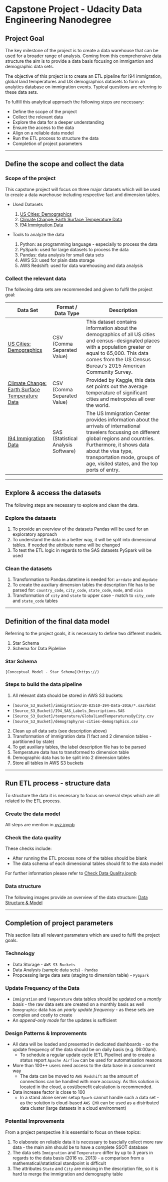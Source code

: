 # Capstone Project - Udacity Data Engineering Nanodegree

## Project Goal

The key milestone of the project is to create a data warehouse that can be used for a broader range of analysis. Coming from this comprehensive data structure the aim is to provide a data basis focusing on immigartion and demographic data sets.

The objective of this project is to create an ETL pipeline for I94 immigration, global land temperatures and US demographics datasets to form an analytics database on immigration events. Typical questions are referring to these data sets.

To fulfill this analytical approach the following steps are necessary:

* Define the scope of the project
* Collect the relevant data
* Explore the data for a deeper understanding
* Ensure the access to the data
* Align on a reliable data model
* Run the ETL process to structure the data
* Completion of project parameters

___

## Define the scope and collect the data

### Scope of the project

This capstone project will focus on three major datasets which will be used to create a data warehouse including respective fact and dimension tables.

* Used Datasets

    1. [US Cities: Demographics](https://public.opendatasoft.com/explore/dataset/us-cities-demographics/export/)
    2. [Climate Change: Earth Surface Temperature Data](https://www.kaggle.com/datasets/berkeleyearth/climate-change-earth-surface-temperature-data)
    3. [I94 Immigration Data](https://travel.trade.gov/research/reports/i94/historical/2016.html)

* Tools to analyze the data

    1. Python: as programming language - especially to process the data
    2. PySpark: used for large datasets to process the data
    3. Pandas: data analysis for small data sets
    4. AWS S3: used for plain data storage
    5. AWS Redshift: used for data warehousing and data analysis

### Collect the relevant data

The follwoing data sets are recommended and given to fulfil the project goal:

| Data Set | Format / Data Type | Description |
| ---      | ---                | ---         |
| [US Cities: Demographics](https://public.opendatasoft.com/explore/dataset/us-cities-demographics/export/) | CSV (Comma Separated Value) | This dataset contains information about the demographics of all US cities and census-designated places with a population greater or equal to 65,000. This data comes from the US Census Bureau's 2015 American Community Survey. |
| [Climate Change: Earth Surface Temperature Data](https://www.kaggle.com/datasets/berkeleyearth/climate-change-earth-surface-temperature-data) | CSV (Comma Separated Value) | Provided by Kaggle, this data set points out the average temperature of significant cities and metropoles all over the world. |
| [I94 Immigration Data](https://travel.trade.gov/research/reports/i94/historical/2016.html) | SAS (Statistical Analysis Software) | The US Immigration Center provides information about the arrivals of international travelers focussing on different global regions and countries. Furthermore, it shows data about the visa type, transportation mode, groups of age, visited states, and the top ports of entry. |

___

## Explore & access the datasets

The following steps are necessary to explore and clean the data.

### Explore the datasets

1. To provide an overview of the datasets Pandas will be used for an exploratory approach
2. To understand the data in a better way, it will be split into dimensional tables. If needed the attribute name will be changed
3. To test the ETL logic in regards to the SAS datasets PySpark will be used

### Clean the datasets

1. Transformation to Pandas.datetime is needed for: `arrdate` and `depdate`
2. To create the auxiliary dimension tables the description file has to be parsed for: `country_code`, `city_code`, `state_code`, `mode`, and `visa`
3. Transformation of `city` and `state` to upper case - match to `city_code` and `state_code` tables

___

## Definition of the final data model

Referring to the project goals, it is necessary to define two different models.

1. Star Schema
2. Schema for Data Pipleline

### Star Schema

    [Conceptual Model - Star Schema](https://)

### Steps to build the data pipeline

1. All relevant data should be stored in AWS S3 buckets:

* `[Source_S3_Bucket]/immigration/18-83510-I94-Data-2016/*.sas7bdat`
* `[Source_S3_Bucket]/I94_SAS_Labels_Descriptions.SAS`
* `[Source_S3_Bucket]/temperature/GlobalLandTemperaturesByCity.csv`
* `[Source_S3_Bucket]/demography/us-cities-demographics.csv`

2. Clean up all data sets (see description above)
3. Transformation of immigration data (1 fact and 2 dimension tables - partitioned by state)
4. To get auxiliary tables, the label description file has to be parsed
5. Temperature data has to transformed to dimension table
6. Demographic data has to be split into 2 dimension tables
7. Store all tables in AWS S3 buckets

___

## Run ETL process - structure data

To structure the data it is necessary to focus on several steps which are all related to the ETL process.

### Create the data model

All steps are mention in [xyz.ipynb](https://)

### Check the data quality

These checks include:

* After running the ETL process none of the tables should be blank
* The data schema of each dimensional tables should fit to the data model

For further information please refer to [Check Data Quality.ipynb](https://)

### Data structure

The following images provide an overview of the data structure:
[Data Structure & Model](https://)

___

## Completion of project parameters

This section lists all relevant parameters which are used to fulfil the project goals.

### Technology

* Data Storage - `AWS S3 Buckets`
* Data Analysis (sample data sets) - `Pandas`
* Propcessing large data sets (staging to dimension table) - `PySpark`

### Update Frequency of the Data

* `Immigration` and `Temperature` data tables should be updated on a *montly basis* - the raw data sets are created on a monthly basis as well
* `Demographic` data has an *yearly update frequency* - as these sets are complex and costly to create
* An *append-only mode* for the updates is sufficient

### Design Patterns & Improvements

* All data will be loaded and presented in dedicated dashboards - so the update frequency of the data should be on daily basis (e.g. 06:00am).
  * To schedule a regular update cycle (ETL Pipeline) and to create a status report `Apache Airflow` can be used for automatisation reasons
* More than 100++ users need access to the data base in a concurrent way
  * The data can be moved to `AWS Redshift` as the amount of connections can be handled with more accuracy. As this solution is located in the cloud, a cost/benefit calculation is recommended.
* Data increase factor is close to 100
  * In a stand alone server setup `Spark` cannot handle such a data set - as the solution is cloud-based `AWS EMR` can be used as a distributed data cluster (large datasets in a cloud environment)

### Potential Improvements

From a project perspective it is essential to focus on these topics:

1. To elaborate on reliable data it is necessary to bascially collect more raw data - the main aim should be to have a complete SSOT database
2. The data sets `Immigration` and `Temperature` differ by up to 3 years in regards to the data basis (2016 vs. 2013) - a comparison from a mathematical/statistical standpoint is difficult
3. The attributes `State` and `City` are missing in the description file, so it is hard to merge the immigration and demography table